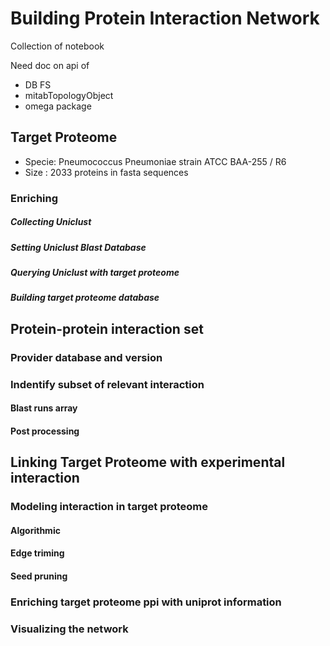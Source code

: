 # Building Protein Interaction Network

Collection of notebook

Need doc on api of 

* DB FS
* mitabTopologyObject
* omega package



## Target Proteome
 * Specie: Pneumococcus Pneumoniae strain ATCC BAA-255 / R6
 * Size : 2033 proteins in fasta sequences

### Enriching 

##### Collecting Uniclust

##### Setting Uniclust Blast Database

##### Querying Uniclust with target proteome

##### Building target proteome database


## Protein-protein interaction set

### Provider database and version

### Indentify subset of relevant interaction

#### Blast runs array

#### Post processing


## Linking Target Proteome with experimental interaction

### Modeling interaction in target proteome

#### Algorithmic

#### Edge triming

#### Seed pruning

### Enriching target proteome ppi with uniprot information

### Visualizing the network